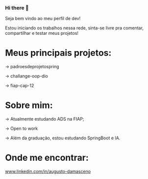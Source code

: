 ### Hi there 👋
Seja bem vindo ao meu perfil de dev!

Estou iniciando os trabalhos nessa rede, sinta-se livre pra comentar, compartilhar e testar meus projetos!

# Meus principais projetos:
-> padroesdeprojetospring

-> challange-oop-dio

-> fiap-cap-12

# Sobre mim:
-> Atualmente estudando ADS na FIAP;

-> Open to work

-> Além da graduação, estou estudando SpringBoot e IA.

# Onde me encontrar:
www.linkedin.com/in/augusto-damasceno

